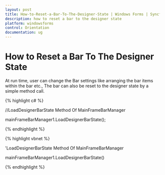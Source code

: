 ```yaml
---
layout: post
title: How-to-Reset-a-Bar-To-The-Designer-State | Windows Forms | Syncfusion
description: how to reset a bar to the designer state
platform: windowsforms
control: Orientation
documentation: ug
---
```


# How to Reset a Bar To The Designer State

At run time, user can change the Bar settings like arranging the bar items within the bar etc., The bar can also be reset to the designer state by a simple method call.

{% highlight c# %}

//LoadDesignerBarState Method Of MainFrameBarManager

mainFrameBarManager1.LoadDesignerBarState();

{% endhighlight %}

{% highlight vbnet %}

'LoadDesignerBarState Method Of MainFrameBarManager

mainFrameBarManager1.LoadDesignerBarState()

{% endhighlight %}

